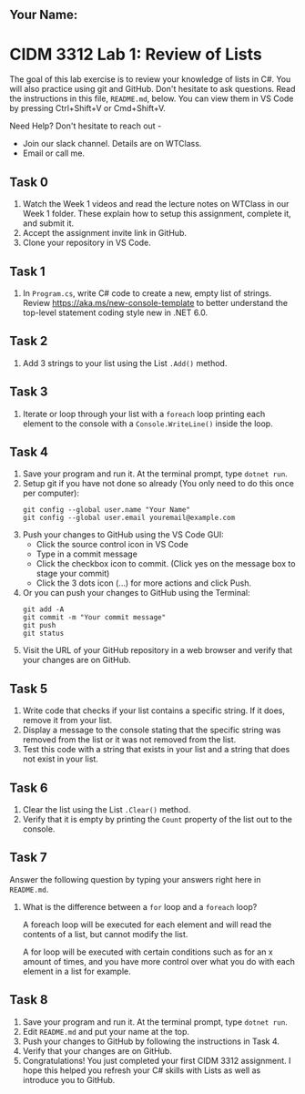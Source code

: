 ## Your Name: 


# CIDM 3312 Lab 1: Review of Lists

The goal of this lab exercise is to review your knowledge of lists in C#. You will also practice using git and GitHub. Don't hesitate to ask questions. Read the instructions in this file, `README.md`, below. You can view them in VS Code by pressing Ctrl+Shift+V or Cmd+Shift+V.

Need Help? Don't hesitate to reach out -

- Join our slack channel. Details are on WTClass.
- Email or call me.

## Task 0
1. Watch the Week 1 videos and read the lecture notes on WTClass in our Week 1 folder. These explain how to setup this assignment, complete it, and submit it.
2. Accept the assignment invite link in GitHub.
3. Clone your repository in VS Code.

## Task 1
1. In `Program.cs`, write C# code to create a new, empty list of strings. Review https://aka.ms/new-console-template to better understand the top-level statement coding style new in .NET 6.0.

## Task 2
1. Add 3 strings to your list using the List `.Add()` method.

## Task 3
1. Iterate or loop through your list with a `foreach` loop printing each element to the console with a `Console.WriteLine()` inside the loop.

## Task 4
1. Save your program and run it. At the terminal prompt, type `dotnet run`.
2. Setup git if you have not done so already (You only need to do this once per computer):
    ```
    git config --global user.name "Your Name"
    git config --global user.email youremail@example.com
    ```
3. Push your changes to GitHub using the VS Code GUI:
    - Click the source control icon in VS Code
    - Type in a commit message
    - Click the checkbox icon to commit. (Click yes on the message box to stage your commit)
    - Click the 3 dots icon (...) for more actions and click Push.
4. Or you can push your changes to GitHub using the Terminal:
    ```
    git add -A
    git commit -m "Your commit message"
    git push
    git status
    ```
5. Visit the URL of your GitHub repository in a web browser and verify that your changes are on GitHub.    

## Task 5 
1. Write code that checks if your list contains a specific string. If it does, remove it from your list.
2. Display a message to the console stating that the specific string was removed from the list or it was not removed from the list.
3. Test this code with a string that exists in your list and a string that does not exist in your list.

## Task 6
1. Clear the list using the List `.Clear()` method.
2. Verify that it is empty by printing the `Count` property of the list out to the console.

## Task 7
Answer the following question by typing your answers right here in `README.md`.

1. What is the difference between a `for` loop and a `foreach` loop?

    A foreach loop will be executed for each element and will read the contents of a list, but cannot modify the list. 
    
    A for loop will be executed with certain conditions such as for an x amount of times, and you have more control over what you do with each element in a list for example.

## Task 8
1. Save your program and run it. At the terminal prompt, type `dotnet run`.
2. Edit `README.md` and put your name at the top.
3. Push your changes to GitHub by following the instructions in Task 4.
4. Verify that your changes are on GitHub.
6. Congratulations! You just completed your first CIDM 3312 assignment. I hope this helped you refresh your C# skills with Lists as well as introduce you to GitHub. 
